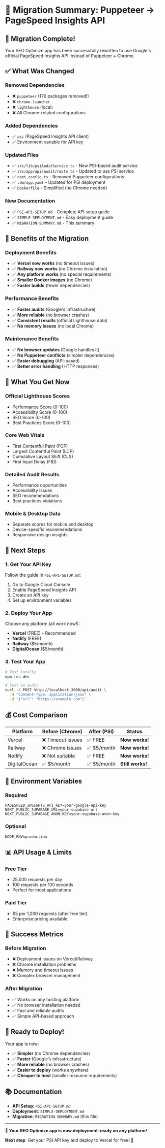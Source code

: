 # 🔄 Migration Summary: Puppeteer → PageSpeed Insights API

## 🎉 Migration Complete!

Your SEO Optimize app has been successfully rewritten to use Google's official PageSpeed Insights API instead of Puppeteer + Chrome.

## ✅ What Was Changed

### **Removed Dependencies**
- ❌ `puppeteer` (176 packages removed!)
- ❌ `chrome-launcher`
- ❌ `lighthouse` (local)
- ❌ All Chrome-related configurations

### **Added Dependencies**
- ✅ `psi` (PageSpeed Insights API client)
- ✅ Environment variable for API key

### **Updated Files**
- ✅ `src/lib/psiAuditService.ts` - New PSI-based audit service
- ✅ `src/app/api/audit/route.ts` - Updated to use PSI service
- ✅ `next.config.ts` - Removed Puppeteer configurations
- ✅ `.do/app.yaml` - Updated for PSI deployment
- ✅ `Dockerfile` - Simplified (no Chrome needed)

### **New Documentation**
- ✅ `PSI-API-SETUP.md` - Complete API setup guide
- ✅ `SIMPLE-DEPLOYMENT.md` - Easy deployment guide
- ✅ `MIGRATION-SUMMARY.md` - This summary

## 🚀 Benefits of the Migration

### **Deployment Benefits**
- ✅ **Vercel now works** (no timeout issues)
- ✅ **Railway now works** (no Chrome installation)
- ✅ **Any platform works** (no special requirements)
- ✅ **Smaller Docker images** (no Chrome)
- ✅ **Faster builds** (fewer dependencies)

### **Performance Benefits**
- ✅ **Faster audits** (Google's infrastructure)
- ✅ **More reliable** (no browser crashes)
- ✅ **Consistent results** (official Lighthouse data)
- ✅ **No memory issues** (no local Chrome)

### **Maintenance Benefits**
- ✅ **No browser updates** (Google handles it)
- ✅ **No Puppeteer conflicts** (simpler dependencies)
- ✅ **Easier debugging** (API-based)
- ✅ **Better error handling** (HTTP responses)

## 🎯 What You Get Now

### **Official Lighthouse Scores**
- Performance Score (0-100)
- Accessibility Score (0-100)
- SEO Score (0-100)
- Best Practices Score (0-100)

### **Core Web Vitals**
- First Contentful Paint (FCP)
- Largest Contentful Paint (LCP)
- Cumulative Layout Shift (CLS)
- First Input Delay (FID)

### **Detailed Audit Results**
- Performance opportunities
- Accessibility issues
- SEO recommendations
- Best practices violations

### **Mobile & Desktop Data**
- Separate scores for mobile and desktop
- Device-specific recommendations
- Responsive design insights

## 🔑 Next Steps

### **1. Get Your API Key**
Follow the guide in `PSI-API-SETUP.md`:
1. Go to Google Cloud Console
2. Enable PageSpeed Insights API
3. Create an API key
4. Set up environment variables

### **2. Deploy Your App**
Choose any platform (all work now!):
- **Vercel** (FREE) - Recommended
- **Netlify** (FREE)
- **Railway** ($5/month)
- **DigitalOcean** ($5/month)

### **3. Test Your App**
```bash
# Test locally
npm run dev

# Test an audit
curl -X POST http://localhost:3000/api/audit \
  -H "Content-Type: application/json" \
  -d '{"url": "https://example.com"}'
```

## 💰 Cost Comparison

| Platform | Before (Chrome) | After (PSI) | Status |
|----------|----------------|-------------|---------|
| Vercel | ❌ Timeout issues | ✅ FREE | **Now works!** |
| Railway | ❌ Chrome issues | ✅ $5/month | **Now works!** |
| Netlify | ❌ Not suitable | ✅ FREE | **Now works!** |
| DigitalOcean | ✅ $5/month | ✅ $5/month | **Still works!** |

## 🔧 Environment Variables

### **Required**
```env
PAGESPEED_INSIGHTS_API_KEY=your-google-api-key
NEXT_PUBLIC_SUPABASE_URL=your-supabase-url
NEXT_PUBLIC_SUPABASE_ANON_KEY=your-supabase-anon-key
```

### **Optional**
```env
NODE_ENV=production
```

## 📊 API Usage & Limits

### **Free Tier**
- 25,000 requests per day
- 100 requests per 100 seconds
- Perfect for most applications

### **Paid Tier**
- $5 per 1,000 requests (after free tier)
- Enterprise pricing available

## 🎉 Success Metrics

### **Before Migration**
- ❌ Deployment issues on Vercel/Railway
- ❌ Chrome installation problems
- ❌ Memory and timeout issues
- ❌ Complex browser management

### **After Migration**
- ✅ Works on any hosting platform
- ✅ No browser installation needed
- ✅ Fast and reliable audits
- ✅ Simple API-based approach

## 🚀 Ready to Deploy!

Your app is now:
- ✅ **Simpler** (no Chrome dependencies)
- ✅ **Faster** (Google's infrastructure)
- ✅ **More reliable** (no browser crashes)
- ✅ **Easier to deploy** (works anywhere)
- ✅ **Cheaper to host** (smaller resource requirements)

## 📚 Documentation

- **API Setup**: `PSI-API-SETUP.md`
- **Deployment**: `SIMPLE-DEPLOYMENT.md`
- **Migration**: `MIGRATION-SUMMARY.md` (this file)

---

**🎉 Your SEO Optimize app is now deployment-ready on any platform!**

**Next step**: Get your PSI API key and deploy to Vercel for free! 🚀








